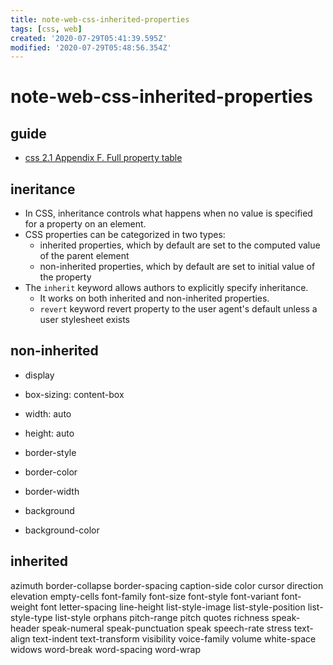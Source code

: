 ```yaml
---
title: note-web-css-inherited-properties
tags: [css, web]
created: '2020-07-29T05:41:39.595Z'
modified: '2020-07-29T05:48:56.354Z'
---
```


# note-web-css-inherited-properties

## guide

- [css 2.1 Appendix F. Full property table](https://www.w3.org/TR/CSS21/propidx.html)

## ineritance

- In CSS, inheritance controls what happens when no value is specified for a property on an element.
- CSS properties can be categorized in two types:
  - inherited properties, which by default are set to the computed value of the parent element
  - non-inherited properties, which by default are set to initial value of the property
- The `inherit` keyword allows authors to explicitly specify inheritance. 
  - It works on both inherited and non-inherited properties.
  - `revert` keyword revert property to the user agent's default unless a user stylesheet exists

## non-inherited

- display

- box-sizing: content-box
- width: auto
- height: auto

- border-style
- border-color
- border-width

- background
- background-color

## inherited

azimuth
border-collapse
border-spacing
caption-side
color
cursor
direction
elevation
empty-cells
font-family
font-size
font-style
font-variant
font-weight
font
letter-spacing
line-height
list-style-image
list-style-position
list-style-type
list-style
orphans
pitch-range
pitch
quotes
richness
speak-header
speak-numeral
speak-punctuation
speak
speech-rate
stress
text-align
text-indent
text-transform
visibility
voice-family
volume
white-space
widows
word-break
word-spacing
word-wrap
